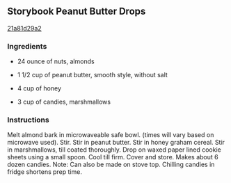 ## Storybook Peanut Butter Drops

[21a81d29a2](http://www.food.com/recipe/storybook-peanut-butter-drops-405546)

### Ingredients

 - 24 ounce of nuts, almonds

 - 1 1/2 cup of peanut butter, smooth style, without salt

 - 4 cup of honey

 - 3 cup of candies, marshmallows

### Instructions

Melt almond bark in microwaveable safe bowl. (times will vary based on microwave used). Stir. Stir in peanut butter. Stir in honey graham cereal. Stir in marshmallows, till coated thoroughly. Drop on waxed paper lined cookie sheets using a small spoon. Cool till firm. Cover and store. Makes about 6 dozen candies. Note: Can also be made on stove top. Chilling candies in fridge shortens prep time.